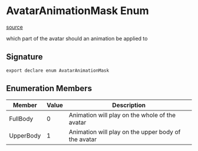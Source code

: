 # AvatarAnimationMask Enum

[source](https://developers.meta.com/horizon-worlds/reference/2.0.0/core_avataranimationmask)

which part of the avatar should an animation be applied to

## Signature

```
export declare enum AvatarAnimationMask
```

## Enumeration Members

| Member | Value | Description |
| --- | --- | --- |
| FullBody | 0 | Animation will play on the whole of the avatar |
| UpperBody | 1 | Animation will play on the upper body of the avatar |